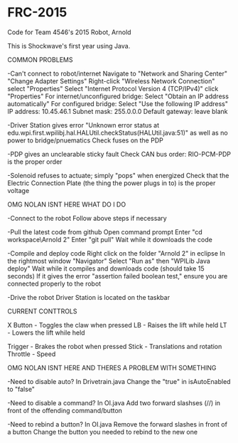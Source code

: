 # FRC-2015
Code for Team 4546's 2015 Robot, Arnold

This is Shockwave's first year using Java.

COMMON PROBLEMS

-Can't connect to robot/internet
	Navigate to "Network and Sharing Center"
	"Change Adapter Settings"
	Right-click "Wireless Network Connection" select "Properties"
	Select "Internet Protocol Version 4 (TCP/IPv4)" click "Properties"
	For internet/unconfigured bridge:
		Select "Obtain an IP address automatically"
	For configured bridge:
		Select "Use the following IP address"
			IP address: 10.45.46.1
			Subnet mask: 255.0.0.0
			Default gateway: leave blank

-Driver Station gives error "Unknown error status at edu.wpi.first.wpilibj.hal.HALUtil.checkStatus(HALUtil.java:51)"
as well as no power to bridge/pnuematics
	Check fuses on the PDP
	
-PDP gives an unclearable sticky fault
	Check CAN bus order:
		RIO-PCM-PDP is the proper order
		
-Solenoid refuses to actuate; simply "pops" when energized
	Check that the Electric Connection Plate (the thing the power plugs in to) is the proper voltage
		
OMG NOLAN ISNT HERE WHAT DO I DO

-Connect to the robot
	Follow above steps if necessary
	
-Pull the latest code from github
	Open command prompt
	Enter "cd workspace\Arnold 2"
	Enter "git pull"
	Wait while it downloads the code

-Compile and deploy code
	Right click on the folder "Arnold 2" in eclipse
		In the rightmost window "Navigator"
		Select "Run as" then "WPILib Java deploy"
		Wait while it compiles and downloads code (should take 15 seconds)
			If it gives the error "assertion failed boolean test," ensure you are connected properly to the robot
			
-Drive the robot
	Driver Station is located on the taskbar
	
CURRENT CONTTROLS

X Button - Toggles the claw when pressed
LB - Raises the lift while held
LT - Lowers the lift while held

Trigger - Brakes the robot when pressed
Stick - Translations and rotation
Throttle - Speed

OMG NOLAN ISNT HERE AND THERES A PROBLEM WITH SOMETHING

-Need to disable auto?
	In Drivetrain.java
		Change the "true" in isAutoEnabled to "false"
		
-Need to disable a command?
	In OI.java
		Add two forward slashses (//) in front of the offending command/button

-Need to rebind a button?
	In OI.java
		Remove the forward slashes in front of a button
		Change the button you needed to rebind to the new one